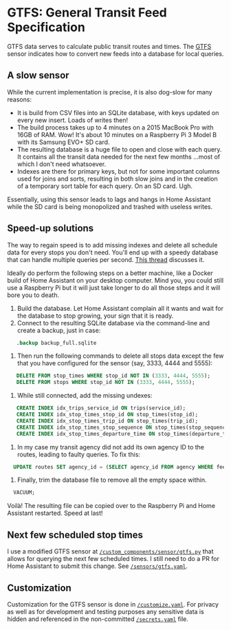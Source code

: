 # GTFS: General Transit Feed Specification

GTFS data serves to calculate public transit routes and times. The [GTFS](https://home-assistant.io/components/sensor.gtfs/) sensor indicates how to convert new feeds into a database for local queries.


## A slow sensor

While the current implementation is precise, it is also dog-slow for many reasons:
- It is build from CSV files into an SQLite database, with keys updated on every new insert. Loads of writes then!
- The build process takes up to 4 minutes on a 2015 MacBook Pro with 16GB of RAM. Wow! It's about 10 minutes on a Raspberry Pi 3 Model B with its Samsung EVO+ SD card.
- The resulting database is a huge file to open and close with each query. It contains all the transit data needed for the next few months ...most of which I don't need whatsoever.
- Indexes are there for primary keys, but not for some important columns used for joins and sorts, resulting in both slow joins and in the creation of a temporary sort table for each query. On an SD card. Ugh.

Essentially, using this sensor leads to lags and hangs in Home Assistant while the SD card is being monopolized and trashed with useless writes.


## Speed-up solutions

The way to regain speed is to add missing indexes and delete all schedule data for every stops you don't need. You'll end up with a speedy database that can handle multiple queries per second. [This thread](https://community.home-assistant.io/t/faster-gtfs-schedule-lookups/37624) discusses it.

Ideally do perform the following steps on a better machine, like a Docker build of Home Assistant on your desktop computer. Mind you, you could still use a Raspberry Pi but it will just take longer to do all those steps and it will bore you to death.

1. Build the database. Let Home Assistant complain all it wants and wait for the database to stop growing, your sign that it is ready.
1. Connect to the resulting SQLite database via the command-line and create a backup, just in case:
 ```sql
    .backup backup_full.sqlite
 ``` 
1. Then run the following commands to delete all stops data except the few that you have configured for the sensor (say, 3333, 4444 and 5555):
 ```sql
    DELETE FROM stop_times WHERE stop_id NOT IN (3333, 4444, 5555);
    DELETE FROM stops WHERE stop_id NOT IN (3333, 4444, 5555);
 ```
1. While still connected, add the missing undexes:
 ```sql
    CREATE INDEX idx_trips_service_id ON trips(service_id);
    CREATE INDEX idx_stop_times_stop_id ON stop_times(stop_id);
    CREATE INDEX idx_stop_times_trip_id ON stop_times(trip_id);
    CREATE INDEX idx_stop_times_stop_sequence ON stop_times(stop_sequence);
    CREATE INDEX idx_stop_times_departure_time ON stop_times(departure_time);
 ```
1. In my case my transit agency did not add its own agency ID to the routes, leading to faulty queries. To fix this:
  ```sql
    UPDATE routes SET agency_id = (SELECT agency_id FROM agency WHERE feed_id = 1);
  ```
1. Finally, trim the database file to remove all the empty space within.
  ```sql
    VACUUM;
  ```

Voilà! The resulting file can be copied over to the Raspberry Pi and Home Assistant restarted. Speed at last!


## Next few scheduled stop times

I use a modified GTFS sensor at [`/custom_components/sensor/gtfs.py`](../custom_components/sensor/gtfs.py) that allows for querying the next few scheduled times. I still need to do a PR for Home Assistant to submit this change. See [`/sensors/gtfs.yaml`](../sensors/gtfs.yaml).


## Customization

Customization for the GTFS sensor is done in [`/customize.yaml`](../customize.yaml). For privacy as well as for development and testing purposes any sensitive data is hidden and referenced in the non-committed [`/secrets.yaml`](../secrets-dummy.yaml) file.
